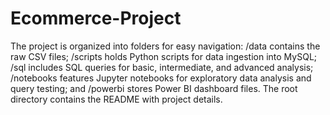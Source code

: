 # Ecommerce-Project
The project is organized into folders for easy navigation: /data contains the raw CSV files; /scripts holds Python scripts for data ingestion into MySQL; /sql includes SQL queries for basic, intermediate, and advanced analysis; /notebooks features Jupyter notebooks for exploratory data analysis and query testing; and /powerbi stores Power BI dashboard files. The root directory contains the README with project details.








